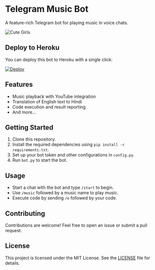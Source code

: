 # Telegram Music Bot

A feature-rich Telegram bot for playing music in voice chats.

![Cute Girls](https://example.com/cute_girls.jpg)

## Deploy to Heroku

You can deploy this bot to Heroku with a single click:

[![Deploy](https://www.herokucdn.com/deploy/button.svg)](https://heroku.com/deploy)

## Features

- Music playback with YouTube integration
- Translation of English text to Hindi
- Code execution and result reporting
- And more...

## Getting Started

1. Clone this repository.
2. Install the required dependencies using `pip install -r requirements.txt`.
3. Set up your bot token and other configurations in `config.py`.
4. Run `bot.py` to start the bot.

## Usage

- Start a chat with the bot and type `/start` to begin.
- Use `/music` followed by a music name to play music.
- Execute code by sending `/e` followed by your code.

## Contributing

Contributions are welcome! Feel free to open an issue or submit a pull request.

## License

This project is licensed under the MIT License. See the [LICENSE](LICENSE) file for details.
